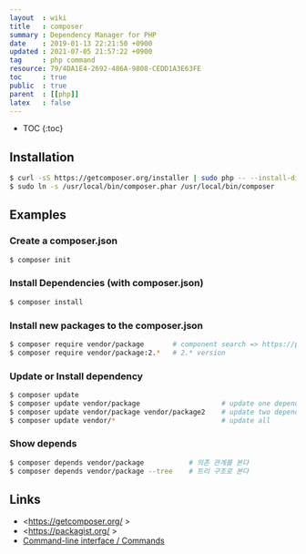 ```yaml
---
layout  : wiki
title   : composer
summary : Dependency Manager for PHP
date    : 2019-01-13 22:21:50 +0900
updated : 2021-07-05 21:57:22 +0900
tag     : php command
resource: 79/4DA1E4-2692-486A-9808-CEDD1A3E63FE
toc     : true
public  : true
parent  : [[php]]
latex   : false
---
```

* TOC
{:toc}

## Installation
```sh
$ curl -sS https://getcomposer.org/installer | sudo php -- --install-dir=/usr/local/bin/
$ sudo ln -s /usr/local/bin/composer.phar /usr/local/bin/composer
```

## Examples
### Create a composer.json
```sh
$ composer init
```

### Install Dependencies (with composer.json)
```sh
$ composer install
```

### Install new packages to the composer.json
```sh
$ composer require vendor/package       # component search => https://packagist.org/
$ composer require vendor/package:2.*   # 2.* version
```

### Update or Install dependency
```sh
$ composer update
$ composer update vendor/package                    # update one dependency
$ composer update vendor/package vendor/package2    # update two dependencies
$ composer update vendor/*                          # update all
```

### Show depends
```sh
$ composer depends vendor/package           # 의존 관계를 본다
$ composer depends vendor/package --tree    # 트리 구조로 본다
```

## Links
* <https://getcomposer.org/ >
* <https://packagist.org/ >
* [Command-line interface / Commands](https://getcomposer.org/doc/03-cli.md )

